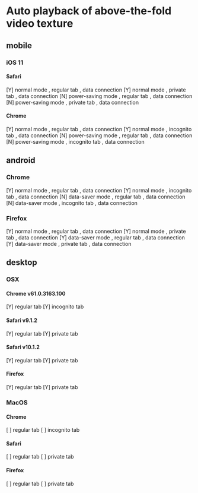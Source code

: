 
# Auto playback of above-the-fold video texture

## mobile
### iOS 11
#### Safari
[Y] normal mode , regular tab , data connection
[Y] normal mode , private tab , data connection
[N] power-saving mode , regular tab , data connection
[N] power-saving mode , private tab , data connection
#### Chrome
[Y] normal mode , regular tab , data connection
[Y] normal mode , incognito tab , data connection
[N] power-saving mode , regular tab , data connection
[N] power-saving mode , incognito tab , data connection

## android
### Chrome
[Y] normal mode , regular tab , data connection
[Y] normal mode , incognito tab , data connection
[N] data-saver mode , regular tab , data connection
[N] data-saver mode , incognito tab , data connection
### Firefox
[Y] normal mode , regular tab , data connection
[Y] normal mode , private tab , data connection
[Y] data-saver mode , regular tab , data connection
[Y] data-saver mode , private tab , data connection


## desktop
### OSX
#### Chrome v61.0.3163.100
[Y] regular tab
[Y] incognito tab
#### Safari v9.1.2
[Y] regular tab
[Y] private tab
#### Safari v10.1.2
[Y] regular tab
[Y] private tab
#### Firefox
[Y] regular tab
[Y] private tab

### MacOS
#### Chrome
[ ] regular tab
[ ] incognito tab
#### Safari
[ ] regular tab
[ ] private tab
#### Firefox
[ ] regular tab
[ ] private tab
